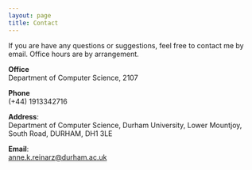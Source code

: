 ```yaml
---
layout: page
title: Contact
---
```


<div>
If you are have any questions or suggestions, feel free to contact me by email. Office hours are by arrangement.
</div>

**Office**<br>
Department of Computer Science, 2107

**Phone**<br>
(+44) 1913342716

**Address**:<br>
Department of Computer Science,
Durham University,
Lower Mountjoy,
South Road,
DURHAM, DH1 3LE

**Email**:<br>
anne.k.reinarz@durham.ac.uk

